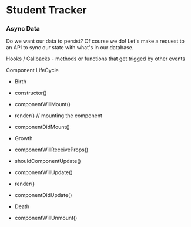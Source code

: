 # Student Tracker

### Async Data

Do we want our data to persist? Of course we do! Let's make a request to an API to sync our state with what's in our database.


Hooks / Callbacks - methods or functions that get trigged by other events

Component LifeCycle

+ Birth

+ constructor()
+ componentWillMount()
+ render() // mounting the component
+ componentDidMount()

+ Growth

+ componentWillReceiveProps()
+ shouldComponentUpdate()
+ componentWillUpdate()
+ render()
+ componentDidUpdate()

+ Death

+ componentWillUnmount()

